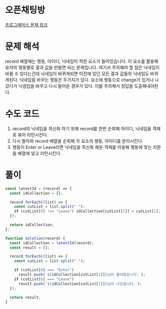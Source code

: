# 오픈채팅방

[프로그래머스 문제 링크](https://programmers.co.kr/learn/courses/30/lessons/42888)

# 문제 해석

record 배열에는 행동, 아이디, 닉네임이 적힌 요소가 들어있습니다. 이 요소를 활용해 유저의 행동별로 결과 값을 만들면 되는 문제입니다.
여기서 주의해야 할 점은 닉네임이 바뀔 수 있다는건데 닉네임이 바뀌게되면 이전에 있던 모든 결과 값들의 닉네임도 바뀌게된다.
닉네임을 바꾸는 행동은 두가지가 있다. 요소에 행동으로 change가 있거나 나갔다가 닉넴임을 바꾸고 다시 들어온 경우가 있다. 이를 주의해서 정답을 도출해내야한다.

# 수도 코드

1. record의 닉네임을 최신화 하기 위해 record를 한번 순회해 아이디, 닉네임을 객체로 묶어 리턴시킨다.
2. 다시 돌아와 record 배열을 순회해 각 요소의 행동, 아이디를 분리시킨다.
3. 행동이 Enter or Leave라면 닉네임을 최신화 해둔 객체를 이용해 행동에 맞는 지문을 배열에 넣고 리턴시킨다.

# 풀이

```js
const latestId = (record) => {
  const idCollection = {};

  record.forEach((list) => {
    const cutList = list.split(" ");
    if (cutList[0] !== "Leave") idCollection[cutList[1]] = cutList[2];
  });

  return idCollection;
};

function solution(record) {
  const idCollection = latestId(record);
  const result = [];

  record.forEach((list) => {
    const cutList = list.split(" ");

    if (cutList[0] === "Enter")
      result.push(`${idCollection[cutList[1]]}님이 들어왔습니다.`);
    if (cutList[0] === "Leave")
      result.push(`${idCollection[cutList[1]]}님이 나갔습니다.`);
  });

  return result;
}
```
